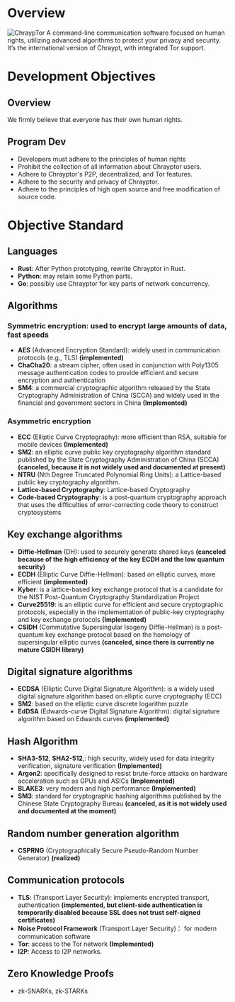 # Overview
![ChraypTor](https://github.com/user-attachments/assets/4a0bd819-895b-455a-8827-003d51373ecb)
A command-line communication software focused on human rights, utilizing advanced algorithms to protect your privacy and security. It’s the international version of Chraypt, with integrated Tor support.

# Development Objectives
## Overview
We firmly believe that everyone has their own human rights.
## Program Dev
- Developers must adhere to the principles of human rights
- Prohibit the collection of all information about Chrayptor users.
- Adhere to Chrayptor's P2P, decentralized, and Tor features.
- Adhere to the security and privacy of Chrayptor.
- Adhere to the principles of high open source and free modification of source code.

# Objective Standard
## Languages
- **Rust**: After Python prototyping, rewrite Chrayptor in Rust.
- **Python**: may retain some Python parts.
- **Go**: possibly use Chrayptor for key parts of network concurrency.
## Algorithms
### Symmetric encryption: used to encrypt large amounts of data, fast speeds
- **AES** (Advanced Encryption Standard): widely used in communication protocols (e.g., TLS) **(implemented)**
- **ChaCha20**: a stream cipher, often used in conjunction with Poly1305 message authentication codes to provide efficient and secure encryption and authentication
- **SM4**: a commercial cryptographic algorithm released by the State Cryptography Administration of China (SCCA) and widely used in the financial and government sectors in China **(Implemented)**

### Asymmetric encryption
- **ECC** (Elliptic Curve Cryptography): more efficient than RSA, suitable for mobile devices **(Implemented)**
- **SM2**: an elliptic curve public key cryptography algorithm standard published by the State Cryptography Administration of China (SCCA) **(canceled, because it is not widely used and documented at present)**
- **NTRU** (Nth Degree Truncated Polynomial Ring Units): a Lattice-based public key cryptography algorithm.
- **Lattice-based Cryptography**: Lattice-based Cryptography
- **Code-based Cryptography**: is a post-quantum cryptography approach that uses the difficulties of error-correcting code theory to construct cryptosystems

## Key exchange algorithms
- **Diffie-Hellman** (DH): used to securely generate shared keys **(canceled because of the high efficiency of the key ECDH and the low quantum security)**
- **ECDH** (Elliptic Curve Diffie-Hellman): based on elliptic curves, more efficient **(implemented)**
- **Kyber**: is a lattice-based key exchange protocol that is a candidate for the NIST Post-Quantum Cryptography Standardization Project
- **Curve25519**: is an elliptic curve for efficient and secure cryptographic protocols, especially in the implementation of public-key cryptography and key exchange protocols **(Implemented)**
- **CSIDH** (Commutative Supersingular Isogeny Diffie-Hellman) is a post-quantum key exchange protocol based on the homology of supersingular elliptic curves **(canceled, since there is currently no mature CSIDH library)**

## Digital signature algorithms
- **ECDSA** (Elliptic Curve Digital Signature Algorithm): is a widely used digital signature algorithm based on elliptic curve cryptography (ECC)
- **SM2**: based on the elliptic curve discrete logarithm puzzle
- **EdDSA** (Edwards-curve Digital Signature Algorithm): digital signature algorithm based on Edwards curves **(implemented)**

## Hash Algorithm
- **SHA3-512**, **SHA2-512**,: high security, widely used for data integrity verification, signature verification **(Implemented)**
- **Argon2**: specifically designed to resist brute-force attacks on hardware acceleration such as GPUs and ASICs **(Implemented)**
- **BLAKE3**: very modern and high performance **(Implemented)**
- **SM3**: standard for cryptographic hashing algorithms published by the Chinese State Cryptography Bureau **(canceled, as it is not widely used and documented at the moment)**

## Random number generation algorithm
- **CSPRNG** (Cryptographically Secure Pseudo-Random Number Generator) **(realized)**

## Communication protocols
- **TLS**: (Transport Layer Security): implements encrypted transport, authentication **(implemented, but client-side authentication is temporarily disabled because SSL does not trust self-signed certificates)**
- **Noise Protocol Framework** (Transport Layer Security)： for modern communication software
- **Tor**: access to the Tor network **(Implemented)**
- **I2P**: Access to I2P networks.

## Zero Knowledge Proofs
- zk-SNARKs, zk-STARKs
